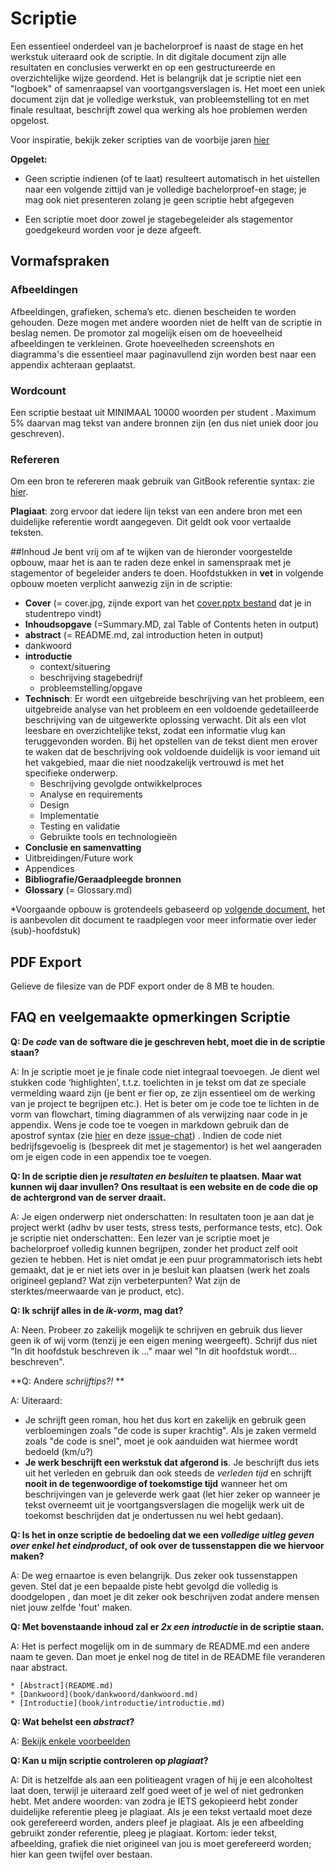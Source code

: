 # Scriptie
Een essentieel onderdeel van je bachelorproef is naast de stage en het werkstuk
uiteraard ook de scriptie. In dit digitale document zijn alle resultaten en
conclusies verwerkt en op een gestructureerde en overzichtelijke wijze
geordend.  Het is belangrijk dat je scriptie niet een "logboek" of samenraapsel
van voortgangsverslagen is. Het moet een uniek document zijn dat je volledige
werkstuk, van probleemstelling tot en met finale resultaat, beschrijft zowel
qua werking als hoe problemen werden opgelost.

Voor inspiratie, bekijk zeker scripties van de voorbije jaren
[hier](http://eaict.ap.be/bedrijven/)

**Opgelet:**
* Geen scriptie indienen (of te laat) resulteert automatisch in het uistellen
  naar een volgende zittijd van je volledige bachelorproef-en stage; je mag ook
  niet presenteren zolang je geen scriptie hebt afgegeven

* Een scriptie moet door zowel je stagebegeleider als stagementor goedgekeurd
  worden voor je deze afgeeft.

## Vormafspraken

### Afbeeldingen
Afbeeldingen, grafieken, schema’s etc. dienen bescheiden te worden gehouden.
Deze mogen met andere woorden niet de helft van de scriptie in beslag nemen. De
promotor zal mogelijk eisen om de hoeveelheid afbeeldingen te verkleinen. Grote
hoeveelheden screenshots en diagramma's die essentieel  maar paginavullend zijn
worden best naar een appendix achteraan geplaatst.

### Wordcount
Een scriptie bestaat uit MINIMAAL 10000 woorden per student . Maximum 5%
daarvan mag tekst van andere bronnen zijn (en dus niet uniek door jou
geschreven).

### Refereren 
Om een bron te refereren maak gebruik van GitBook referentie syntax: zie
[hier](http://toolchain.gitbook.com/syntax/markdown.html#footnotes).

**Plagiaat**: zorg ervoor dat iedere lijn tekst van een andere bron met een
duidelijke referentie wordt aangegeven. Dit geldt ook voor vertaalde teksten. 

##Inhoud
Je bent vrij om af te wijken van de hieronder voorgestelde opbouw, maar het is aan te raden deze enkel in samenspraak met je stagementor of begeleider anders te doen. Hoofdstukken in **vet** in volgende opbouw moeten verplicht aanwezig zijn in de scriptie:
* **Cover** (= cover.jpg, zijnde export van het [cover.pptx bestand](https://github.com/AP-Elektronica-ICT/BAP_Stage_StudentRepo/blob/master/Scriptie/cover.pptx) dat je in studentrepo vindt)
* **Inhoudsopgave** (=Summary.MD, zal Table of Contents heten in output)
* **abstract** (= README.md, zal introduction heten in output)
* dankwoord
* **introductie**
  * context/situering
  * beschrijving stagebedrijf
  * probleemstelling/opgave
* **Technisch**: Er wordt een uitgebreide beschrijving van het probleem, een
  uitgebreide analyse van het probleem en een voldoende gedetailleerde
  beschrijving van de uitgewerkte oplossing verwacht. Dit als een vlot leesbare
  en overzichtelijke tekst, zodat een informatie vlug kan teruggevonden worden.
  Bij het opstellen van de tekst dient men erover te waken dat de beschrijving
  ook voldoende duidelijk is voor iemand uit het vakgebied, maar die niet
  noodzakelijk vertrouwd is met het specifieke onderwerp.
  * Beschrijving gevolgde ontwikkelproces
  * Analyse en requirements
  * Design
  * Implementatie
  * Testing en validatie
  * Gebruikte tools en technologieën
* **Conclusie en samenvatting**
* Uitbreidingen/Future work
* Appendices
* **Bibliografie/Geraadpleegde bronnen**
* **Glossary** (= Glossary.md)

*Voorgaande opbouw is grotendeels gebaseerd op [volgende
document](http://www.csun.edu/~shan/comp696-698/Resources/Thesis-Outline-Guide-rev1.pdf),
het is aanbevolen dit document te raadplegen voor meer informatie over ieder
(sub)-hoofdstuk)

## PDF Export
Gelieve de filesize van de PDF export onder de 8 MB te houden.

## FAQ en veelgemaakte opmerkingen Scriptie
**Q: De *code* van de software die je geschreven hebt, moet die in de scriptie
staan?**

A:  In je scriptie moet je je finale code niet integraal toevoegen. Je dient
wel  stukken code ‘highlighten’, t.t.z. toelichten in je tekst om dat ze
speciale vermelding waard zijn (je bent er fier op, ze zijn essentieel om de
werking van je project te begrijpen etc.). Het is beter om je code toe te
lichten in de vorm van flowchart, timing diagrammen of als verwijzing naar code
in je appendix. Wens je code toe te voegen in markdown gebruik dan de apostrof
syntax (zie [hier](https://daringfireball.net/projects/markdown/syntax#code) en
deze
[issue-chat](https://github.com/AP-Elektronica-ICT/BAP_Stage_Syllabus/issues/23))
. Indien de code niet bedrijfsgevoelig is (bespreek dit met je stagementor) is
het wel aangeraden om je eigen code in een appendix toe te voegen.

**Q:  In de scriptie dien je *resultaten en besluiten* te plaatsen. Maar wat
kunnen wij daar invullen? Ons resultaat is een website en de code die op de
achtergrond van de server draait.**

A: Je eigen onderwerp niet onderschatten: In resultaten toon je aan dat je
project werkt (adhv bv user tests, stress tests, performance tests, etc). Ook
je scriptie niet onderschatten:. Een lezer van je scriptie moet je
bachelorproef volledig kunnen begrijpen, zonder het product zelf ooit gezien te
hebben. Het is niet omdat je een puur programmatorisch iets hebt gemaakt, dat
je er niet iets over in je besluit kan plaatsen (werk het zoals origineel
gepland? Wat zijn verbeterpunten? Wat zijn de
sterktes/meerwaarde van je product, etc).

**Q: Ik schrijf alles in de *ik-vorm*, mag dat?**

A: Neen. Probeer zo zakelijk mogelijk te schrijven en gebruik dus liever geen
ik of wij vorm (tenzij je een eigen mening weergeeft). Schrijf dus niet "In dit
hoofdstuk beschreven ik ..." maar wel "In dit hoofdstuk wordt... beschreven".

**Q: Andere *schrijftips?!* **

A:  Uiteraard:
* Je schrijft geen roman, hou het dus kort en zakelijk en gebruik geen
  verbloemingen zoals "de code is super krachtig". Als je zaken vermeld zoals
  "de code is snel", moet je ook aanduiden wat hiermee wordt bedoeld (km/u?)
* **Je werk beschrijft een werkstuk dat afgerond is**. Je beschrijft dus iets
  uit het verleden en gebruik dan ook steeds de *verleden tijd* en schrijft
  **nooit in de tegenwoordige of toekomstige tijd** wanneer het om beschrijvingen
  van je geleverde werk gaat (let hier zeker op wanneer je tekst overneemt uit je
  voortgangsverslagen die mogelijk werk uit de toekomst beschrijden dat je
  ondertussen nu wel hebt gedaan).

**Q: Is het in onze scriptie de bedoeling dat we een *volledige uitleg geven
over enkel het eindproduct*, of ook over de tussenstappen die we hiervoor
maken?**

A: De weg ernaartoe is even belangrijk. Dus zeker ook tussenstappen geven. Stel
dat je een bepaalde piste hebt gevolgd die volledig is doodgelopen , dan moet
je dit zeker ook beschrijven zodat andere mensen niet jouw zelfde 'fout' maken.

**Q: Met bovenstaande inhoud zal er *2x een introductie* in de scriptie
staan.**

A: Het is perfect mogelijk om in de summary de README.md een andere naam te
geven. Dan moet je enkel nog de titel in de README file veranderen naar
abstract.

```
* [Abstract](README.md)
* [Dankwoord](book/dankwoord/dankwoord.md)
* [Introductie](book/introductie/introductie.md)
```


**Q: Wat behelst een *abstract*?**

A: [Bekijk enkele voorbeelden](https://writing.wisc.edu/Handbook/presentations_abstracts_examples.html)

**Q: Kan u mijn scriptie controleren op *plagiaat*?**

A: Dit is hetzelfde als aan een politieagent vragen of hij je een alcoholtest
laat doen, terwijl je uiteraard zelf goed weet of je wel of niet gedronken
hebt. Met andere woorden: van zodra je IETS gekopieerd hebt zonder duidelijke
referentie pleeg je plagiaat. Als je een tekst vertaald moet deze ook
gerefereerd worden, anders pleef je plagiaat. Als je een afbeelding gebruikt
zonder referentie, pleeg je plagiaat. Kortom: ieder tekst, afbeelding, grafiek
die niet origineel van jou is moet gerefereerd worden; hier kan geen twijfel
over bestaan.

